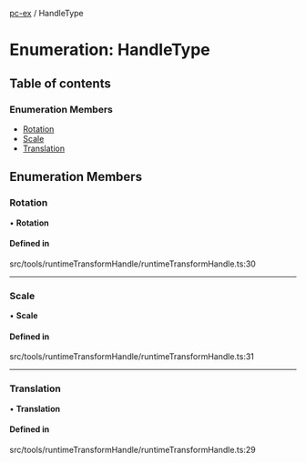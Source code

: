 [pc-ex](https://github.com/TheFBplus/pc-ex/blob/master/docs/md/README.md) / HandleType

# Enumeration: HandleType

## Table of contents

### Enumeration Members

- [Rotation](https://github.com/TheFBplus/pc-ex/blob/master/docs/md/enums/HandleType.md#rotation)
- [Scale](https://github.com/TheFBplus/pc-ex/blob/master/docs/md/enums/HandleType.md#scale)
- [Translation](https://github.com/TheFBplus/pc-ex/blob/master/docs/md/enums/HandleType.md#translation)

## Enumeration Members

### Rotation

• **Rotation**

#### Defined in

src/tools/runtimeTransformHandle/runtimeTransformHandle.ts:30

___

### Scale

• **Scale**

#### Defined in

src/tools/runtimeTransformHandle/runtimeTransformHandle.ts:31

___

### Translation

• **Translation**

#### Defined in

src/tools/runtimeTransformHandle/runtimeTransformHandle.ts:29
